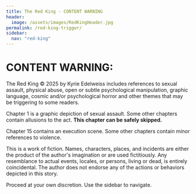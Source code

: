 ```yaml
---
title: The Red King - CONTENT WARNING
header:
  image: /assets/images/RedKingHeader.jpg
permalink: /red-king-trigger/
sidebar:
  nav: "red-king"
---
```

# CONTENT WARNING:

The Red King © 2025 by Kyrie Edelweiss includes references to sexual assault, physical abuse, open or subtle psychological manipulation, graphic language, cosmic and/or psychological horror and other themes that may be triggering to some readers.

Chapter 1 is a graphic depiction of sexual assault. Some other chapters contain allusions to the act. **This chapter can be safely skipped.**

Chapter 15 contains an execution scene. Some other chapters contain minor references to violence.

This is a work of fiction. Names, characters, places, and incidents are either the product of the author's imagination or are used fictitiously. Any resemblance to actual events, locales, or persons, living or dead, is entirely coincidental. The author does not endorse any of the actions or behaviors depicted in this story.

Proceed at your own discretion. Use the sidebar to navigate.